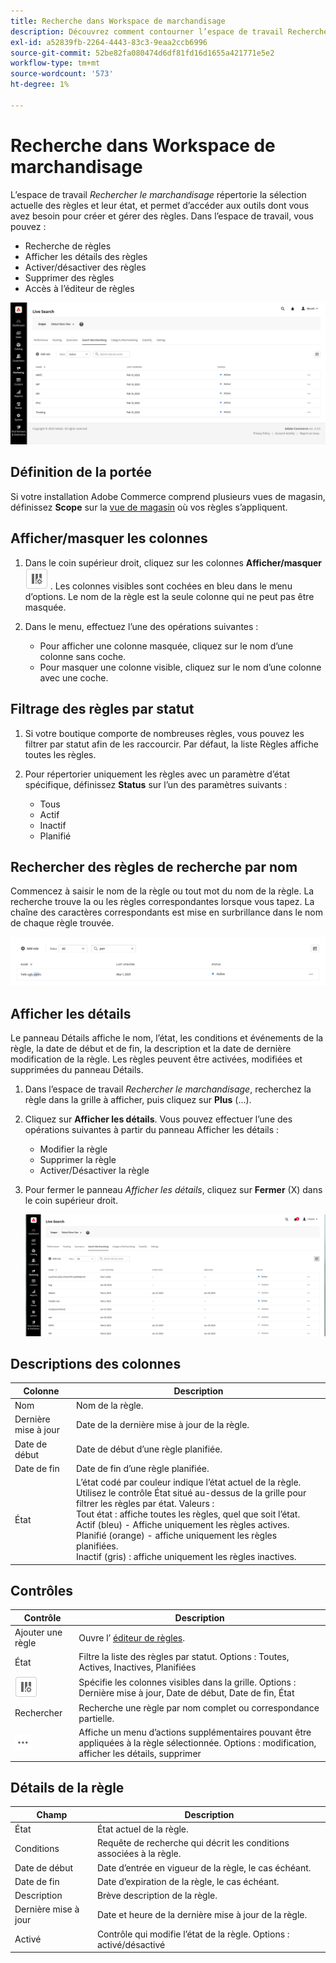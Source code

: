 ```yaml
---
title: Recherche dans Workspace de marchandisage
description: Découvrez comment contourner l’espace de travail Rechercher le marchandisage .
exl-id: a52839fb-2264-4443-83c3-9eaa2ccb6996
source-git-commit: 52be82fa080474d6df81fd16d1655a421771e5e2
workflow-type: tm+mt
source-wordcount: '573'
ht-degree: 1%

---
```


# Recherche dans Workspace de marchandisage

L’espace de travail *Rechercher le marchandisage* répertorie la sélection actuelle des règles et leur état, et permet d’accéder aux outils dont vous avez besoin pour créer et gérer des règles. Dans l’espace de travail, vous pouvez :

* Recherche de règles
* Afficher les détails des règles
* Activer/désactiver des règles
* Supprimer des règles
* Accès à l’éditeur de règles

![Rechercher dans le Workspace de marchandisage](assets/rules-workspace.png)

## Définition de la portée

Si votre installation Adobe Commerce comprend plusieurs vues de magasin, définissez **Scope** sur la [vue de magasin](https://experienceleague.adobe.com/docs/commerce-admin/start/setup/websites-stores-views.html#scope-settings) où vos règles s’appliquent.

## Afficher/masquer les colonnes

1. Dans le coin supérieur droit, cliquez sur les colonnes **Afficher/masquer** ![Sélecteur de colonnes](assets/btn-show-hide-columns.png) .
Les colonnes visibles sont cochées en bleu dans le menu d’options. Le nom de la règle est la seule colonne qui ne peut pas être masquée.

1. Dans le menu, effectuez l’une des opérations suivantes :

   * Pour afficher une colonne masquée, cliquez sur le nom d’une colonne sans coche.
   * Pour masquer une colonne visible, cliquez sur le nom d’une colonne avec une coche.

## Filtrage des règles par statut

1. Si votre boutique comporte de nombreuses règles, vous pouvez les filtrer par statut afin de les raccourcir. Par défaut, la liste Règles affiche toutes les règles.

1. Pour répertorier uniquement les règles avec un paramètre d’état spécifique, définissez **Status** sur l’un des paramètres suivants :

   * Tous
   * Actif
   * Inactif
   * Planifié

## Rechercher des règles de recherche par nom

Commencez à saisir le nom de la règle ou tout mot du nom de la règle.
La recherche trouve la ou les règles correspondantes lorsque vous tapez. La chaîne des caractères correspondants est mise en surbrillance dans le nom de chaque règle trouvée.

![Règles - rechercher par nom](assets/rules-workspace-search-name.png)

## Afficher les détails

Le panneau Détails affiche le nom, l’état, les conditions et événements de la règle, la date de début et de fin, la description et la date de dernière modification de la règle. Les règles peuvent être activées, modifiées et supprimées du panneau Détails.

1. Dans l’espace de travail *Rechercher le marchandisage*, recherchez la règle dans la grille à afficher, puis cliquez sur **Plus** (...).
1. Cliquez sur **Afficher les détails**.
Vous pouvez effectuer l’une des opérations suivantes à partir du panneau Afficher les détails :

   * Modifier la règle
   * Supprimer la règle
   * Activer/Désactiver la règle

1. Pour fermer le panneau *Afficher les détails*, cliquez sur **Fermer** (X) dans le coin supérieur droit.

   ![Règle - détails](assets/rules-workspace-details.png)

## Descriptions des colonnes

| Colonne | Description |
|--- |--- |
| Nom | Nom de la règle. |
| Dernière mise à jour | Date de la dernière mise à jour de la règle. |
| Date de début | Date de début d’une règle planifiée. |
| Date de fin | Date de fin d’une règle planifiée. |
| État | L’état codé par couleur indique l’état actuel de la règle. Utilisez le contrôle État situé au-dessus de la grille pour filtrer les règles par état. Valeurs : <br />Tout état : affiche toutes les règles, quel que soit l’état.<br />Actif (bleu) - Affiche uniquement les règles actives.<br />Planifié (orange) - affiche uniquement les règles planifiées.<br />Inactif (gris) : affiche uniquement les règles inactives. |

## Contrôles

| Contrôle | Description |
|--- |--- |
| Ajouter une règle | Ouvre l’ [éditeur de règles](rules-add.md). |
| État | Filtre la liste des règles par statut. Options : Toutes, Actives, Inactives, Planifiées |
| ![Sélecteur de colonnes](assets/btn-show-hide-columns.png) | Spécifie les colonnes visibles dans la grille. Options : Dernière mise à jour, Date de début, Date de fin, État |
| Rechercher | Recherche une règle par nom complet ou correspondance partielle. |
| ![Plus de sélecteur](assets/btn-more.png) | Affiche un menu d’actions supplémentaires pouvant être appliquées à la règle sélectionnée. Options : modification, afficher les détails, supprimer |

## Détails de la règle

| Champ | Description |
|--- |--- |
| État | État actuel de la règle. |
| Conditions | Requête de recherche qui décrit les conditions associées à la règle. |
| Date de début | Date d’entrée en vigueur de la règle, le cas échéant. |
| Date de fin | Date d’expiration de la règle, le cas échéant. |
| Description | Brève description de la règle. |
| Dernière mise à jour | Date et heure de la dernière mise à jour de la règle. |
| Activé | Contrôle qui modifie l’état de la règle. Options : activé/désactivé |
